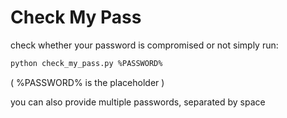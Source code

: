 # Check My Pass

check whether your password is compromised or not
simply run:

```bash
python check_my_pass.py %PASSWORD%
```

( %PASSWORD% is the placeholder )

you can also provide multiple passwords, separated by space
